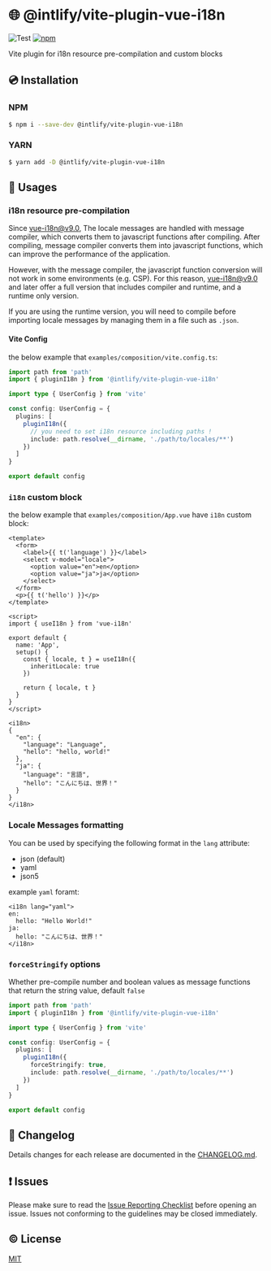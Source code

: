 # :globe_with_meridians: @intlify/vite-plugin-vue-i18n

![Test](https://github.com/intlify/vite-plugin-vue-i18n/workflows/Test/badge.svg)
[![npm](https://img.shields.io/npm/v/@intlify/vite-plugin-vue-i18n.svg)](https://www.npmjs.com/package/@intlify/vite-plugin-vue-i18n)

Vite plugin for i18n resource pre-compilation and custom blocks

## :cd: Installation

### NPM

```sh
$ npm i --save-dev @intlify/vite-plugin-vue-i18n
```

### YARN

```sh
$ yarn add -D @intlify/vite-plugin-vue-i18n
```

## :rocket: Usages

### i18n resource pre-compilation

Since vue-i18n@v9.0, The locale messages are handled with message compiler, which converts them to javascript functions after compiling. After compiling, message compiler converts them into javascript functions, which can improve the performance of the application.

However, with the message compiler, the javascript function conversion will not work in some environments (e.g. CSP). For this reason, vue-i18n@v9.0 and later offer a full version that includes compiler and runtime, and a runtime only version.

If you are using the runtime version, you will need to compile before importing locale messages by managing them in a file such as `.json`.

#### Vite Config

the below example that `examples/composition/vite.config.ts`:

```ts
import path from 'path'
import { pluginI18n } from '@intlify/vite-plugin-vue-i18n'

import type { UserConfig } from 'vite'

const config: UserConfig = {
  plugins: [
    pluginI18n({
      // you need to set i18n resource including paths !
      include: path.resolve(__dirname, './path/to/locales/**')
    })
  ]
}

export default config

```

### `i18n` custom block

the below example that `examples/composition/App.vue` have `i18n` custom block:

```vue
<template>
  <form>
    <label>{{ t('language') }}</label>
    <select v-model="locale">
      <option value="en">en</option>
      <option value="ja">ja</option>
    </select>
  </form>
  <p>{{ t('hello') }}</p>
</template>

<script>
import { useI18n } from 'vue-i18n'

export default {
  name: 'App',
  setup() {
    const { locale, t } = useI18n({
      inheritLocale: true
    })

    return { locale, t }
  }
}
</script>

<i18n>
{
  "en": {
    "language": "Language",
    "hello": "hello, world!"
  },
  "ja": {
    "language": "言語",
    "hello": "こんにちは、世界！"
  }
}
</i18n>

```

### Locale Messages formatting

You can be used by specifying the following format in the `lang` attribute:

- json (default)
- yaml
- json5

example `yaml` foramt:

```vue
<i18n lang="yaml">
en:
  hello: "Hello World!"
ja:
  hello: "こんにちは、世界！"
</i18n>
```

### `forceStringify` options

Whether pre-compile number and boolean values as message functions that return the string value, default `false`

```ts
import path from 'path'
import { pluginI18n } from '@intlify/vite-plugin-vue-i18n'

import type { UserConfig } from 'vite'

const config: UserConfig = {
  plugins: [
    pluginI18n({
      forceStringify: true,
      include: path.resolve(__dirname, './path/to/locales/**')
    })
  ]
}

export default config
```


## :scroll: Changelog
Details changes for each release are documented in the [CHANGELOG.md](https://github.com/intlify/vite-plugin-vue-i18n/blob/master/CHANGELOG.md).


## :exclamation: Issues
Please make sure to read the [Issue Reporting Checklist](https://github.com/inlitify/vite-plugin-vue-i18n/blob/master/.github/CONTRIBUTING.md#issue-reporting-guidelines) before opening an issue. Issues not conforming to the guidelines may be closed immediately.


## :copyright: License

[MIT](http://opensource.org/licenses/MIT)
